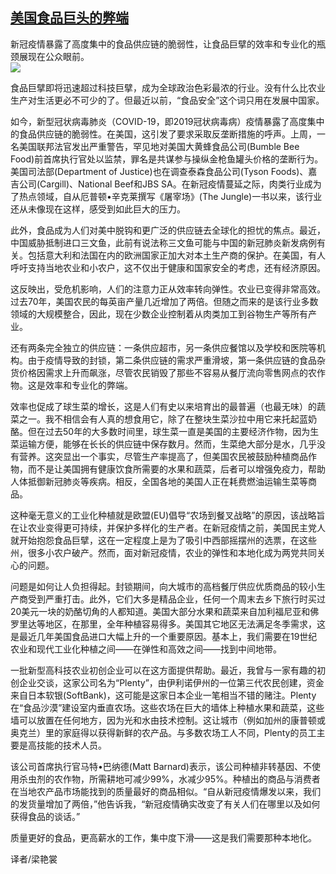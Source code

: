<!--1593294720000-->
[美国食品巨头的弊端](https://cn.ft.com/story/001088294?full=y)
------

<div></div><div class="story-lead">新冠疫情暴露了高度集中的食品供应链的脆弱性，让食品巨擘的效率和专业化的瓶颈展现在公众眼前。</div><div class=" story-image image"><img src="https://thumbor.ftacademy.cn/unsafe/1340x754/https://thumbor.ftacademy.cn/unsafe/picture/0/000096470_piclink.jpg"></div><div class="story-body"><div id="story-body-container"><p>食品巨擘即将迅速超过科技巨擘，成为全球政治色彩最浓的行业。没有什么比农业生产对生活更必不可少的了。但最近以前，“食品安全”这个词只用在发展中国家。</p><p>如今，新型冠状病毒肺炎（COVID-19，即2019冠状病毒病）疫情暴露了高度集中的食品供应链的脆弱性。在美国，这引发了要求采取反垄断措施的呼声。上周，一名美国联邦法官发出严重警告，罕见地对美国大黄蜂食品公司(Bumble Bee Food)前首席执行官处以监禁，罪名是共谋参与操纵金枪鱼罐头价格的垄断行为。美国司法部(Department of Justice)也在调查泰森食品公司(Tyson Foods)、嘉吉公司(Cargill)、National Beef和JBS SA。在新冠疫情蔓延之际，肉类行业成为了热点领域，自从厄普顿•辛克莱撰写《屠宰场》(The Jungle)一书以来，该行业还从未像现在这样，感受到如此巨大的压力。</p><p>此外，食品成为人们对美中脱钩和更广泛的供应链去全球化的担忧的焦点。最近，中国威胁抵制进口三文鱼，此前有说法称三文鱼可能与中国的新冠肺炎新发病例有关。包括意大利和法国在内的欧洲国家正加大对本土生产商的保护。在美国，有人呼吁支持当地农业和小农户，这不仅出于健康和国家安全的考虑，还有经济原因。</p><p>这反映出，受危机影响，人们的注意力正从效率转向弹性。农业已变得非常高效。过去70年，美国农民的每英亩产量几近增加了两倍。但随之而来的是该行业多数领域的大规模整合，因此，现在少数企业控制着从肉类加工到谷物生产等所有产业。</p><div  data-o-ads-name="mpu-middle1" class="o-ads in-article-advert" data-o-ads-formats-default="false"  data-o-ads-formats-small="FtcMobileMpu"  data-o-ads-formats-medium="FtcMpu" data-o-ads-formats-large="FtcMpu" data-o-ads-formats-extra="FtcMpu" data-o-ads-targeting="cnpos=middle1;" data-cy='[{"devices":["PC","iPhoneWeb","AndroidWeb","iPhoneApp","AndroidApp"],"pattern":"MPU","position":"Middle1","container":"mpuInStory"}]'></div><p>还有两条完全独立的供应链：一条供应超市，另一条供应餐馆以及学校和医院等机构。由于疫情导致的封锁，第二条供应链的需求严重滑坡，第一条供应链的食品杂货价格因需求上升而飙涨，尽管农民销毁了那些不容易从餐厅流向零售网点的农作物。这是效率和专业化的弊端。</p><p>效率也促成了球生菜的增长，这是人们有史以来培育出的最普遍（也最无味）的蔬菜之一。我不相信会有人真的想食用它，除了在整块生菜沙拉中用它来托起蓝奶酪。但在过去50年的大多数时间里，球生菜一直是美国的主要经济作物，因为生菜运输方便，能够在长长的供应链中保存数月。然而，生菜绝大部分是水，几乎没有营养。这突显出一个事实，尽管生产率提高了，但美国农民被鼓励种植商品作物，而不是让美国拥有健康饮食所需要的水果和蔬菜，后者可以增强免疫力，帮助人体抵御新冠肺炎等疾病。相反，全国各地的美国人正在耗费燃油运输生菜等商品。</p><p>这种毫无意义的工业化种植就是欧盟(EU)倡导“农场到餐叉战略”的原因，该战略旨在让农业变得更可持续，并保护多样化的生产者。在新冠疫情之前，美国民主党人就开始抱怨食品巨擘，这在一定程度上是为了吸引中西部摇摆州的选票，在这些州，很多小农户破产。然而，面对新冠疫情，农业的弹性和本地化成为两党共同关心的问题。</p><p>问题是如何让人负担得起。封锁期间，向大城市的高档餐厅供应优质商品的较小生产商受到严重打击。此外，它们大多是精品企业，任何一个周末去乡下旅行时买过20美元一块的奶酪切角的人都知道。美国大部分水果和蔬菜来自加利福尼亚和佛罗里达等地区，在那里，全年种植容易得多。美国其它地区无法满足冬季需求，这是最近几年美国食品进口大幅上升的一个重要原因。基本上，我们需要在19世纪农业和现代工业化种植之间——在弹性和高效之间——找到中间地带。</p><p>一批新型高科技农业初创企业可以在这方面提供帮助。最近，我曾与一家有趣的初创企业交谈，这家公司名为“Plenty”，由伊利诺伊州的一位第三代农民创建，资金来自日本软银(SoftBank)，这可能是这家日本企业一笔相当不错的赌注。Plenty在“食品沙漠”建设室内垂直农场。这些农场在巨大的墙体上种植水果和蔬菜，这些墙可以放置在任何地方，因为光和水由技术控制。这让城市（例如加州的康普顿或奥克兰）里的家庭得以获得新鲜的农产品。与多数农场工人不同，Plenty的员工主要是高技能的技术人员。</p><p>该公司首席执行官马特•巴纳德(Matt Barnard)表示，该公司种植非转基因、不使用杀虫剂的农作物，所需耕地可减少99%，水减少95%。种植出的商品与消费者在当地农产品市场能找到的质量最好的商品相似。“自从新冠疫情爆发以来，我们的发货量增加了两倍，”他告诉我，“新冠疫情确实改变了有关人们在哪里以及如何获得食品的谈话。”</p><div data-o-ads-name="mpu-middle2" class="o-ads in-article-advert" data-o-ads-formats-default="false"  data-o-ads-formats-small="FtcMobileMpu"  data-o-ads-formats-medium="false" data-o-ads-formats-large="false" data-o-ads-formats-extra="false" data-o-ads-targeting="cnpos=middle2;" data-cy='[{"devices":["iPhoneWeb","AndroidWeb","iPhoneApp","AndroidApp"],"pattern":"MPU","position":"Middle2","container":"mpuInStory"}]'></div><p>质量更好的食品，更高薪水的工作，集中度下滑——这是我们需要那种本地化。</p><p>译者/梁艳裳</p></div><div class="clearfloat"></div></div>
